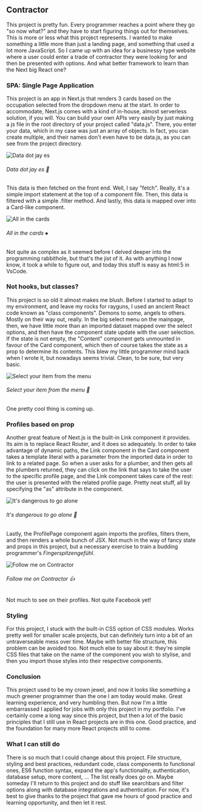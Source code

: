 ## Contractor

This project is pretty fun. Every programmer reaches a point where they go "so now what?" and they have to start figuring things out for themselves. This is more or less what this project represents. I wanted to make something a little more than just a landing page, and something that used a lot more JavaScript. So I came up with an idea for a businessy type website where a user could enter a trade of contractor they were looking for and then be presented with options. And what better framework to learn than the Next big React one?

### SPA: Single Page Application

This project is an app in Next.js that renders 3 cards based on the occupation selected from the dropdown menu at the start. In order to accommodate, Next.js comes with a kind of in-house, almost serverless solution, if you will. You can build your own APIs very easily by just making a js file in the root directory of your project called "data.js". There, you enter your data, which in my case was just an array of objects. In fact, you can create multiple, and their names don't even have to be data.js, as you can see from the project directory.

![Data dot jay es](https://user-images.githubusercontent.com/54646908/105099583-31b8c700-5aac-11eb-9256-e3c9561841a5.png)
###### Data dot jay es :robot:

This data is then fetched on the front end. Well, I say "fetch". Really, it's a simple import statement at the top of a component file. Then, this data is filtered with a simple .filter method. And lastly, this data is mapped over into a Card-like component.

![All in the cards](https://user-images.githubusercontent.com/54646908/105099579-31203080-5aac-11eb-9d62-9aede87ff6d3.png)
###### All in the cards :spades:

Not quite as complex as it seemed before I delved deeper into the programming rabbithole, but that's the jist of it. As with anything I now know, it took a while to figure out, and today this stuff is easy as html:5 in VsCode.

### Not hooks, but classes?

This project is so old it almost makes me blush. Before I started to adapt to my environment, and leave my rocks for rayguns, I used an ancient React code known as "class components". Demons to some, angels to others. Mostly on their way out, really. In the big select menu on the mainpage, then, we have little more than an imported dataset mapped over the select options, and then have the component state update with the user selection. If the state is not empty, the "Content" component gets unmounted in favour of the Card component, which then of course takes the state as a prop to determine its contents. This blew my little programmer mind back when I wrote it, but nowadays seems trivial. Clean, to be sure, but very basic.

![Select your item from the menu](https://user-images.githubusercontent.com/54646908/105099585-32515d80-5aac-11eb-8f8f-5db0512acea0.png)
###### Select your item from the menu :hamburger:

One pretty cool thing is coming up.

### Profiles based on prop

Another great feature of Next.js is the built-in Link component it provides. Its aim is to replace React Router, and it does so adequately. In order to take advantage of dynamic paths, the Link component in the Card component takes a template literal with a parameter from the imported data in order to link to a related page. So when a user asks for a plumber, and then gets all the plumbers returned, they can click on the link that says to take the user to the specific profile page, and the Link component takes care of the rest: the user is presented with the related profile page. Pretty neat stuff, all by specifying the "as" attribute in the component.

![It's dangerous to go alone](https://user-images.githubusercontent.com/54646908/105099584-32515d80-5aac-11eb-829f-d0efddbb62bb.png)
###### It's dangerous to go alone :hocho:

Lastly, the ProfilePage component again imports the profiles, filters them, and then renders a whole bunch of JSX. Not much in the way of fancy state and props in this project, but a necessary exercise to train a budding programmer's <i>Fingerspitzengefühl</i>.

![Follow me on Contractor](https://user-images.githubusercontent.com/54646908/105099586-32e9f400-5aac-11eb-91fb-19cdaa761e99.png)
###### Follow me on Contractor :+1:

Not much to see on their profiles. Not quite Facebook yet!

### Styling

For this project, I stuck with the built-in CSS option of CSS modules. Works pretty well for smaller scale projects, but can definitely turn into a bit of an untraverseable mess over time. Maybe with better file structure, this problem can be avoided too. Not much else to say about it: they're simple CSS files that take on the name of the component you wish to stylise, and then you import those styles into their respective components. 

### Conclusion

This project used to be my crown jewel, and now it looks like something a much greener programmer than the one I am today would make. Great learning experience, and very humbling then. But now I'm a little embarrassed I applied for jobs with only this project in my portfolio. I've certainly come a long way since this project, but then a lot of the basic principles that I still use in React projects are in this one. Good practice, and the foundation for many more React projects still to come.

### What I can still do

There is so much that I could change about this project. File structure, styling and best practices, redundant code, class components to functional ones, ES6 function syntax, expand the app's functionality, authentication, database setup, more content, ... The list really does go on. Maybe someday I'll return to this project and do stuff like searchbars and filter options along with database integrations and authentication. For now, it's best to give thanks to the project that gave me hours of good practice and learning opportunity, and then let it rest.
